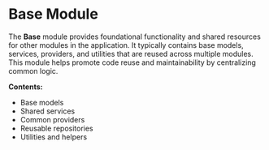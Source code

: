 # Base Module

The **Base** module provides foundational functionality and shared resources for other modules in the application.
It typically contains base models, services, providers, and utilities that are reused across multiple modules.
This module helps promote code reuse and maintainability by centralizing common logic.

**Contents:**

- Base models
- Shared services
- Common providers
- Reusable repositories
- Utilities and helpers 
